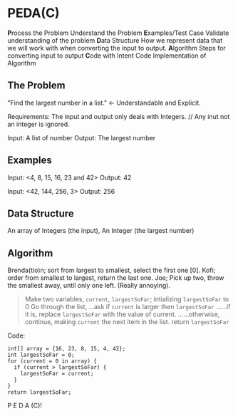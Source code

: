 # PEDA(C)

**P**rocess the Problem Understand the Problem
**E**xamples/Test Case Validate understanding of the problem
**D**ata Structure How we represent data that we will work with when converting the input to output.
**A**lgorithm Steps for converting input to output
**C**ode with Intent Code Implementation of Algorithm

## The Problem

"Find the largest number in a list." <- Understandable and Explicit.

Requirements:
The input and output only deals with Integers.
// Any inut not an integer is ignored.

Input: A list of number
Output: The largest number

## Examples

Input: <4, 8, 15, 16, 23 and 42>
Output: 42

Input: <42, 144, 256, 3>
Output: 256

## Data Structure

An array of Integers (the input), An Integer (the largest number)

## Algorithm

Brenda(tio)n; sort from largest to smallest, select the first one [0].
Kofi; order from smallest to largest, return the last one.
Joe; Pick up two, throw the smallest away, until only one left. (Really annoying).

> Make two variables, `current`, `largestSoFar`; intializing `largestSoFar` to 0
> Go through the list,
> ...ask if `current` is larger then `largestSoFar`
> ......if it is, replace `largestSoFar` with the value of current.
> ......otherwise, continue, making `current` the next item in the list.
> return `largestSoFar`

Code:

```
int[] array = {16, 23, 8, 15, 4, 42};
int largestSoFar = 0;
for (current = 0 in array) {
  if (current > largestSoFar) {
    largestSoFar = current;
  }
}
return largestSoFar;
```

P E D A (C)!
